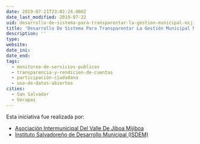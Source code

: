 ```yaml
---
date: 2019-07-21T23:02:24.000Z
date_last_modified: 2019-07-22
uid: desarrollo-de-sistema-para-transparentar-la-gestion-municipal-mijiboa
title: 'Desarrollo De Sistema Para Transparentar La Gestión Municipal Mijiboa'
description: ''
type: 
website: 
date_ini: 
date_end: 
tags:
  - monitoreo-de-servicios-publicos
  - transparencia-y-rendicion-de-cuentas
  - participación-ciudadana
  - uso-de-datos-abiertos
cities: 
  - San Salvador
  - Verapaz
---
```


Esta iniciativa fue realizada por:

- [Asociación Intermunicipal Del Valle De Jiboa Mijiboa](/organizaciones/asociacion-intermunicipal-del-valle-de-jiboa-mijiboa)
- [Instituto Salvadoreño de Desarrollo Municipal (ISDEM)](/organizaciones/instituto-salvadoreno-de-desarrollo-municipal-isdem)
